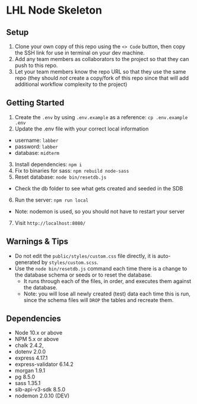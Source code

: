 LHL Node Skeleton
=========

## Setup
1. Clone your own copy of this repo using the `<> Code` button, then copy the SSH link for use in terminal on your dev machine.
2. Add any team members as collaborators to the project so that they can push to this repo.
3. Let your team members know the repo URL so that they use the same repo (they should _not_ create a copy/fork of this repo since that will add additional workflow complexity to the project)

## Getting Started
1. Create the `.env` by using `.env.example` as a reference: `cp .env.example .env`
2. Update the .env file with your correct local information 
  - username: `labber` 
  - password: `labber` 
  - database: `midterm`
3. Install dependencies: `npm i`
4. Fix to binaries for sass: `npm rebuild node-sass`
5. Reset database: `node bin/resetdb.js`
  - Check the db folder to see what gets created and seeded in the SDB
6. Run the server: `npm run local`
  - Note: nodemon is used, so you should not have to restart your server
7. Visit `http://localhost:8080/`

## Warnings & Tips
- Do not edit the `public/styles/custom.css` file directly, it is auto-generated by `styles/custom.scss`.
- Use the `node bin/resetdb.js` command each time there is a change to the database schema or seeds or to reset the database. 
  - It runs through each of the files, in order, and executes them against the database. 
  - Note: you will lose all newly created (test) data each time this is run, since the schema files will `DROP` the tables and recreate them.

## Dependencies
- Node 10.x or above
- NPM 5.x or above
- chalk 2.4.2,
- dotenv 2.0.0
- express 4.17.1
- express-validator 6.14.2
- morgan 1.9.1
- pg 8.5.0
- sass 1.35.1
- sib-api-v3-sdk 8.5.0
- nodemon 2.0.10 (DEV)
